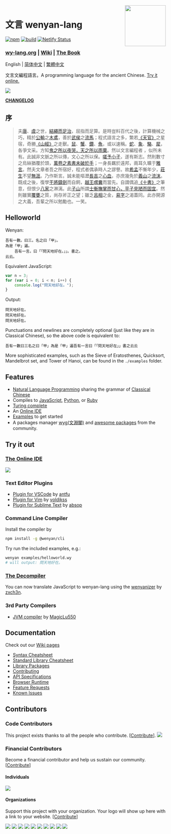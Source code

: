 <img src="screenshots/logo.png" align="right" width="128" height="128"/>

# 文言 wenyan-lang

[![npm](https://img.shields.io/npm/v/@wenyan/core)](https://www.npmjs.com/package/@wenyan/core)
[![build](https://img.shields.io/github/workflow/status/wenyan-lang/wenyan/Build%20%26%20Test)](https://github.com/wenyan-lang/wenyan/actions)
[![Netlify Status](https://api.netlify.com/api/v1/badges/c36d4838-1c8f-4cfe-986e-43e0de6f71a3/deploy-status)](https://app.netlify.com/sites/wenyan-lang/deploys)

### [wy-lang.org](https://wy-lang.org) | [Wiki](https://github.com/wenyan-lang/wenyan/wiki) | [The Book](https://github.com/wenyan-lang/book)

English | [简体中文](./README.zh-Hans.md) | [繁體中文](./README.wiki.md)

文言文編程語言。A programming language for the ancient Chinese. [Try it online.](https://ide.wy-lang.org/)

![](screenshots/screenshot01.png)

[**CHANGELOG**](./CHANGELOG.md)

## 序

> 夫[唐](https://baike.baidu.com/item/唐堯)、[虞](https://baike.baidu.com/item/虞舜)之世，[結繩而足治](https://ctext.org/book-of-changes/xi-ci-xia/zh)，屈指而足算。是時豈料百代之後，計算機械之巧，精於[公輸](https://baike.baidu,com/item/公輸班)之[木鳶](https://baike.baidu.com/item/木鳶)，善於[武侯](https://baike.baidu.com/item/諸葛亮)之[流馬](https://baike.baidu.com/item/木牛流馬)；程式語言之多，繁若[《天官》](https://ctext.org/shiji/tian-guan-shu/zh)之星宿，奇勝[《山經》](https://ctext.org/shan-hai-jing)之走獸。[鼠](https://golang.org/)、[蟹](https://www.rust-lang.org/)、[鑽](https://www.ruby-lang.org/en/)、[魚](https://fishshell.com/)，或以速稱。[蛇](https://www.python.org/)、[象](https://www.php.net/)、[駱](https://www.perl.org/)、[犀](http://shop.oreilly.com/product/9780596805531.do)，各爭文采。方知[鬼之所以夜哭，天之所以雨粟](https://ctext.org/huainanzi/ben-jing-xun/zh)。然以文言編程者 ，似所未有。此誠非文脈之所以傳，文心之所以保。[嗟予小子](https://zh.wikisource.org/wiki/%E6%A6%AE%E6%9C%A8_(%E9%99%B6%E6%B7%B5%E6%98%8E))，遂有斯志。然則數寸之烏絲猶覆於頭，[萬卷之素書未破於手](https://zh.wikisource.org/wiki/%E5%A5%89%E8%B4%88%E9%9F%8B%E5%B7%A6%E4%B8%9E%E4%B8%88%E4%BA%8C%E5%8D%81%E4%BA%8C%E9%9F%BB)；一身長羈於遠邦，兩耳久曠于[雅言](https://baike.baidu.com/item/雅音)。然夫文章者吾之所宿好，程式者偶承時人之謬譽。故[希孟](https://baike.baidu.com/item/王希孟)不慚年少，[莊生](https://baike.baidu.com/item/莊周)不望[無涯](https://ctext.org/zhuangzi/nourishing-the-lord-of-life/zh)。乃作斯言。誠未能嘔瀝[長吉](https://baike.baidu.com/item/李賀)之[心血](https://zh.wikisource.org/wiki/%E6%9D%8E%E8%B3%80%E5%B0%8F%E5%82%B3)，亦庶幾免於[義山](https://baike.baidu.com/item/李商隱)之[流沫](https://zh.wikisource.org/wiki/%E9%9F%93%E7%A2%91)。既成之後，復學[干將鑄劍](https://zh.wikisource.org/wiki/%E9%91%84%E5%8A%8D)而自飼，[越王嚐糞](https://ctext.org/wu-yue-chun-qiu/yue-wang-gou-jian-wu-nian/zh)而當先。自謂偶追[《十書》](https://baike.baidu.com/item/算经十书)之筆意，但恨少[八家](https://baike.baidu.com/item/唐宋八大家)之淋漓。此[子山](https://baike.baidu.com/item/庾信)所謂[士衡撫掌而甘心，平子見陋而固宜](https://zh.wikisource.org/wiki/%E5%93%80%E6%B1%9F%E5%8D%97%E8%B3%A6)。然則雖實[覆甕](https://zh.wikisource.org/wiki/%E6%99%89%E6%9B%B8/%E5%8D%B7092#%E5%B7%A6%E6%80%9D)之質，尚存斧正之望；雖乏[呂相](https://baike.baidu.com/item/呂不韋)之金，[易字](https://zh.wikisource.org/zh/%E5%8F%B2%E8%A8%98/%E5%8D%B7085)之渴蓋同。此亦開源之大義，吾輩之所以勉勵也。一笑。

## Helloworld

Wenyan:

```
吾有一數。曰三。名之曰「甲」。
為是「甲」遍。
	吾有一言。曰「「問天地好在。」」。書之。
云云。
```
Equivalent JavaScript:

```JavaScript
var n = 3;
for (var i = 0; i < n; i++) {
	console.log("問天地好在。");
}
```

Output:

```
問天地好在。
問天地好在。
問天地好在。
```

Punctuations and newlines are completely optional (just like they are in Classical Chinese), so the above code is equivalent to:

```
吾有一數曰三名之曰「甲」為是「甲」遍吾有一言曰「「問天地好在」」書之云云
```

More sophisticated examples, such as the Sieve of Eratosthenes, Quicksort, Mandelbrot set, and Tower of Hanoi, can be found in the `./examples` folder.

## Features
- [Natural Language Programming](https://baike.baidu.com/item/Natural-language_programming) sharing the grammar of [Classical Chinese](https://baike.baidu.com/item/Classical_Chinese)
- Compiles to [JavaScript](https://developer.mozilla.org/en-US/docs/Web/JavaScript), [Python](https://python.org), or [Ruby](http://ruby-lang.org)
- [Turing complete](https://github.com/wenyan-lang/wenyan/blob/master/examples/turing.wy)
- An [Online IDE](https://ide.wy-lang.org/)
- [Examples](https://github.com/wenyan-lang/wenyan/tree/master/examples) to get started
- A packages manager [wyg(文淵閣)](https://github.com/wenyan-lang/wyg) and [awesome packages](http://wyg.wy-lang.org/) from the community.


## Try it out

### [The Online IDE](https://ide.wy-lang.org/)

![](screenshots/screenshot02.png)

### Text Editor Plugins

- [Plugin for VSCode](https://github.com/antfu/wenyan-lang-vscode) by [antfu](https://github.com/antfu)
- [Plugin for Vim](https://github.com/voldikss/vim-wenyan) by [voldikss](https://github.com/voldikss)
- [Plugin for Sublime Text](https://github.com/absop/SublimeWenyan) by [absop](https://github.com/absop)

### Command Line Compiler

Install the compiler by

```bash
npm install -g @wenyan/cli
```

Try run the included examples, e.g.:

```bash
wenyan examples/helloworld.wy
# will output: 問天地好在。
```

### [The Decompiler](https://zxch3n.github.io/wenyanizer/)

You can now translate JavaScript to wenyan-lang using the [wenyanizer](https://github.com/zxch3n/wenyanizer) by [zxch3n](https://github.com/zxch3n).

### 3rd Party Compilers

- [JVM compiler](https://github.com/MagicLu550/wenyan-lang_jvm) by [MagicLu550](https://github.com/MagicLu550)


## Documentation

Check out our [Wiki pages](https://github.com/wenyan-lang/wenyan/wiki)

- [Syntax Cheatsheet](https://github.com/wenyan-lang/wenyan/wiki/Syntax-Cheatsheet)
- [Standard Library Cheatsheet](https://github.com/wenyan-lang/wenyan/wiki/Standard-Library-Cheatsheet)
- [Library Packages](https://github.com/wenyan-lang/wenyan/wiki/Available-Packages)
- [Contributing](https://github.com/wenyan-lang/wenyan/wiki/Contributing)
- [API Specifications](https://github.com/wenyan-lang/wenyan/wiki/Compiler-API)
- [Browser Runtime](https://github.com/wenyan-lang/wenyan/wiki/Browser-Runtime)
- [Feature Requests](https://github.com/wenyan-lang/wenyan/wiki/Feature-Requests)
- [Known Issues](https://github.com/wenyan-lang/wenyan/wiki/Known-Issues)

## Contributors

### Code Contributors

This project exists thanks to all the people who contribute. [[Contribute](CONTRIBUTING.md)].
<a href="https://github.com/wenyan-lang/wenyan/graphs/contributors"><img src="https://opencollective.com/wenyan-lang/contributors.svg?width=890&button=false" /></a>

### Financial Contributors

Become a financial contributor and help us sustain our community. [[Contribute](https://opencollective.com/wenyan-lang/contribute)]

#### Individuals

<a href="https://opencollective.com/wenyan-lang"><img src="https://opencollective.com/wenyan-lang/individuals.svg?width=890"></a>

#### Organizations

Support this project with your organization. Your logo will show up here with a link to your website. [[Contribute](https://opencollective.com/wenyan-lang/contribute)]

<a href="https://opencollective.com/wenyan-lang/organization/0/website"><img src="https://opencollective.com/wenyan-lang/organization/0/avatar.svg"></a>
<a href="https://opencollective.com/wenyan-lang/organization/1/website"><img src="https://opencollective.com/wenyan-lang/organization/1/avatar.svg"></a>
<a href="https://opencollective.com/wenyan-lang/organization/2/website"><img src="https://opencollective.com/wenyan-lang/organization/2/avatar.svg"></a>
<a href="https://opencollective.com/wenyan-lang/organization/3/website"><img src="https://opencollective.com/wenyan-lang/organization/3/avatar.svg"></a>
<a href="https://opencollective.com/wenyan-lang/organization/4/website"><img src="https://opencollective.com/wenyan-lang/organization/4/avatar.svg"></a>
<a href="https://opencollective.com/wenyan-lang/organization/5/website"><img src="https://opencollective.com/wenyan-lang/organization/5/avatar.svg"></a>
<a href="https://opencollective.com/wenyan-lang/organization/6/website"><img src="https://opencollective.com/wenyan-lang/organization/6/avatar.svg"></a>
<a href="https://opencollective.com/wenyan-lang/organization/7/website"><img src="https://opencollective.com/wenyan-lang/organization/7/avatar.svg"></a>
<a href="https://opencollective.com/wenyan-lang/organization/8/website"><img src="https://opencollective.com/wenyan-lang/organization/8/avatar.svg"></a>
<a href="https://opencollective.com/wenyan-lang/organization/9/website"><img src="https://opencollective.com/wenyan-lang/organization/9/avatar.svg"></a>
